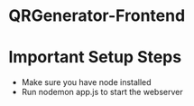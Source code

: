 # QRGenerator-Frontend
<h1>Important Setup Steps</h1>

<ul>
  <li>Make sure you have node installed</li>
  <li>Run nodemon app.js to start the webserver</li>
</ul>
